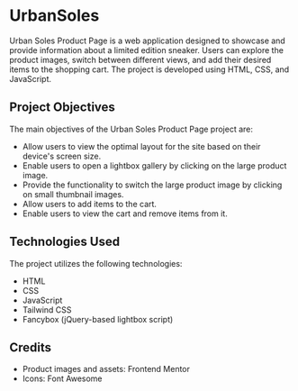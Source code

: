 # UrbanSoles

Urban Soles Product Page is a web application designed to showcase and provide information about a limited edition sneaker. Users can explore the product images, switch between different views, and add their desired items to the shopping cart. The project is developed using HTML, CSS, and JavaScript.

## Project Objectives
The main objectives of the Urban Soles Product Page project are:
* Allow users to view the optimal layout for the site based on their device's screen size.
* Enable users to open a lightbox gallery by clicking on the large product image.
* Provide the functionality to switch the large product image by clicking on small thumbnail images.
* Allow users to add items to the cart.
* Enable users to view the cart and remove items from it.

## Technologies Used
The project utilizes the following technologies:
* HTML
* CSS
* JavaScript
* Tailwind CSS
* Fancybox (jQuery-based lightbox script)

## Credits
* Product images and assets: Frontend Mentor
* Icons: Font Awesome
